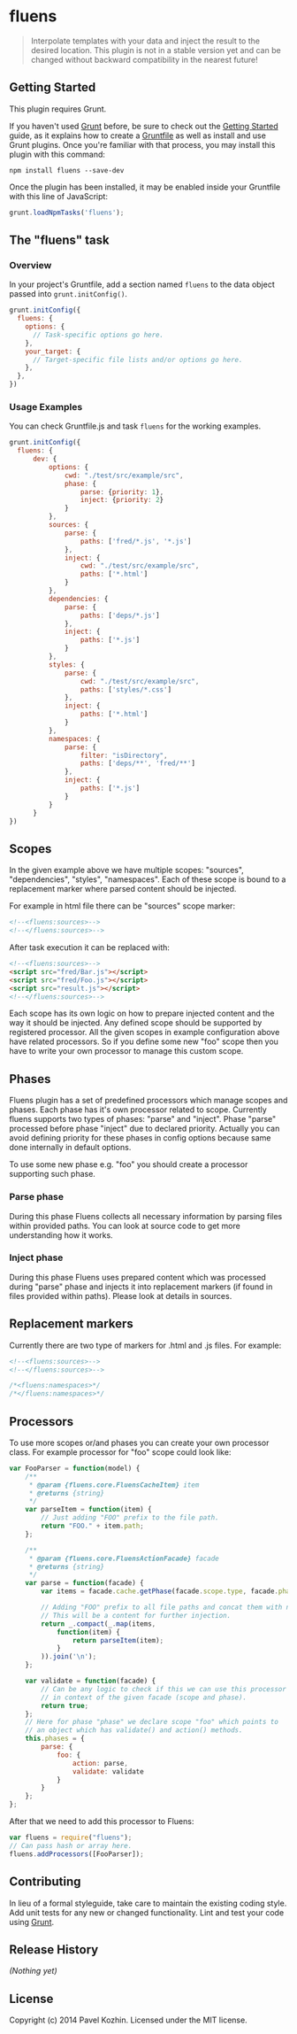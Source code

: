 # fluens

> Interpolate templates with your data and inject the result to the desired location.
> This plugin is not in a stable version yet and can be changed without backward compatibility in the nearest future!

## Getting Started
This plugin requires Grunt.

If you haven't used [Grunt](http://gruntjs.com/) before, be sure to check out the [Getting Started](http://gruntjs.com/getting-started) guide, as it explains how to create a [Gruntfile](http://gruntjs.com/sample-gruntfile) as well as install and use Grunt plugins. Once you're familiar with that process, you may install this plugin with this command:

```shell
npm install fluens --save-dev
```

Once the plugin has been installed, it may be enabled inside your Gruntfile with this line of JavaScript:

```js
grunt.loadNpmTasks('fluens');
```

## The "fluens" task

### Overview
In your project's Gruntfile, add a section named `fluens` to the data object passed into `grunt.initConfig()`.

```js
grunt.initConfig({
  fluens: {
    options: {
      // Task-specific options go here.
    },
    your_target: {
      // Target-specific file lists and/or options go here.
    },
  },
})
```

### Usage Examples

You can check Gruntfile.js and task `fluens` for the working examples.

```js
grunt.initConfig({
  fluens: {
      dev: {
          options: {
              cwd: "./test/src/example/src",
              phase: {
                  parse: {priority: 1},
                  inject: {priority: 2}
              }
          },
          sources: {
              parse: {
                  paths: ['fred/*.js', '*.js']
              },
              inject: {
                  cwd: "./test/src/example/src",
                  paths: ['*.html']
              }
          },
          dependencies: {
              parse: {
                  paths: ['deps/*.js']
              },
              inject: {
                  paths: ['*.js']
              }
          },
          styles: {
              parse: {
                  cwd: "./test/src/example/src",
                  paths: ['styles/*.css']
              },
              inject: {
                  paths: ['*.html']
              }
          },
          namespaces: {
              parse: {
                  filter: "isDirectory",
                  paths: ['deps/**', 'fred/**']
              },
              inject: {
                  paths: ['*.js']
              }
          }
      }
})
```

## Scopes
In the given example above we have multiple scopes: "sources", "dependencies", "styles", "namespaces".
Each of these scope is bound to a replacement marker where parsed content should be injected.

For example in html file there can be "sources" scope marker:
```html
<!--<fluens:sources>-->
<!--</fluens:sources>-->
```

After task execution it can be replaced with:
```html
<!--<fluens:sources>-->
<script src="fred/Bar.js"></script>
<script src="fred/Foo.js"></script>
<script src="result.js"></script>
<!--</fluens:sources>-->
```
Each scope has its own logic on how to prepare injected content and the way it should be injected. Any defined scope should be supported by registered processor. All the given scopes in example configuration above have related processors. So if you define some new "foo" scope then you have to write your own processor to manage this custom scope.

## Phases
Fluens plugin has a set of predefined processors which manage scopes and phases. Each phase has it's own processor related to scope. Currently fluens supports two types of phases: "parse" and "inject". Phase "parse" processed before phase "inject" due to declared priority. Actually you can avoid defining priority for these phases in config options because same done internally in default options.

To use some new phase e.g. "foo" you should create a processor supporting such phase.

### Parse phase
During this phase Fluens collects all necessary information by parsing files within provided paths. You can look at source code to get more understanding how it works.

### Inject phase
During this phase Fluens uses prepared content which was processed during "parse" phase and injects it into replacement markers (if found in files provided within paths). Please look at details in sources.

## Replacement markers
Currently there are two type of markers for .html and .js files. For example:
```html
<!--<fluens:sources>-->
<!--</fluens:sources>-->
```
```js
/*<fluens:namespaces>*/
/*</fluens:namespaces>*/
```

## Processors
To use more scopes or/and phases you can create your own processor class. For example processor for "foo" scope could look like:
```js
var FooParser = function(model) {
    /**
     * @param {fluens.core.FluensCacheItem} item
     * @returns {string}
     */
    var parseItem = function(item) {
        // Just adding "FOO" prefix to the file path.
        return "FOO." + item.path;
    };

    /**
     * @param {fluens.core.FluensActionFacade} facade
     * @returns {string}
     */
    var parse = function(facade) {
        var items = facade.cache.getPhase(facade.scope.type, facade.phase.type);

        // Adding "FOO" prefix to all file paths and concat them with new line.
        // This will be a content for further injection.
        return _.compact(_.map(items,
            function(item) {
                return parseItem(item);
            }
        )).join('\n');
    };

    var validate = function(facade) {
        // Can be any logic to check if this we can use this processor
        // in context of the given facade (scope and phase).
        return true;
    };
    // Here for phase "phase" we declare scope "foo" which points to
    // an object which has validate() and action() methods.
    this.phases = {
        parse: {
            foo: {
                action: parse,
                validate: validate
            }
        }
    };
};
```

After that we need to add this processor to Fluens:
```js
var fluens = require("fluens");
// Can pass hash or array here.
fluens.addProcessors([FooParser]);
```

## Contributing
In lieu of a formal styleguide, take care to maintain the existing coding style. Add unit tests for any new or changed functionality. Lint and test your code using [Grunt](http://gruntjs.com/).

## Release History
_(Nothing yet)_

## License
Copyright (c) 2014 Pavel Kozhin. Licensed under the MIT license.

